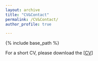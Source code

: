 ```yaml
---
layout: archive
title: "CV&Contact"
permalink: /CV&Contact/
author_profile: true

---
```


{% include base_path %}

For a short CV, please download the [[CV](https://github.com/xcl-98/xcl-98.github.io/blob/master/_pages/CVLanreduced.pdf)\]
